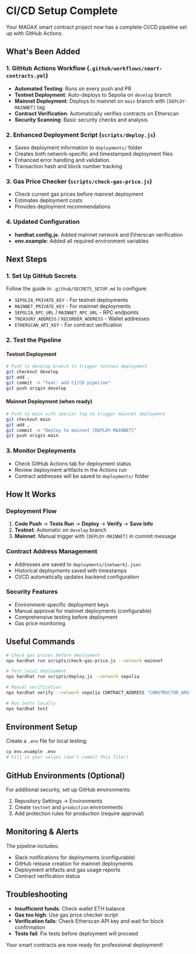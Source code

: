 # CI/CD Setup Complete

Your MAGAX smart contract project now has a complete CI/CD pipeline set up with GitHub Actions.

## What's Been Added

### 1. GitHub Actions Workflow (`.github/workflows/smart-contracts.yml`)

- **Automated Testing**: Runs on every push and PR
- **Testnet Deployment**: Auto-deploys to Sepolia on `develop` branch
- **Mainnet Deployment**: Deploys to mainnet on `main` branch with `[DEPLOY-MAINNET]` tag
- **Contract Verification**: Automatically verifies contracts on Etherscan
- **Security Scanning**: Basic security checks and analysis

### 2. Enhanced Deployment Script (`scripts/deploy.js`)

- Saves deployment information to `deployments/` folder
- Creates both network-specific and timestamped deployment files
- Enhanced error handling and validation
- Transaction hash and block number tracking

### 3. Gas Price Checker (`scripts/check-gas-price.js`)

- Check current gas prices before mainnet deployment
- Estimates deployment costs
- Provides deployment recommendations

### 4. Updated Configuration

- **hardhat.config.js**: Added mainnet network and Etherscan verification
- **env.example**: Added all required environment variables

## Next Steps

### 1. Set Up GitHub Secrets

Follow the guide in `.github/SECRETS_SETUP.md` to configure:

- `SEPOLIA_PRIVATE_KEY` - For testnet deployments
- `MAINNET_PRIVATE_KEY` - For mainnet deployments  
- `SEPOLIA_RPC_URL` / `MAINNET_RPC_URL` - RPC endpoints
- `TREASURY_ADDRESS` / `RECORDER_ADDRESS` - Wallet addresses
- `ETHERSCAN_API_KEY` - For contract verification

### 2. Test the Pipeline

#### Testnet Deployment

```bash
# Push to develop branch to trigger testnet deployment
git checkout develop
git add .
git commit -m "feat: add CI/CD pipeline"
git push origin develop
```

#### Mainnet Deployment (when ready)

```bash
# Push to main with special tag to trigger mainnet deployment
git checkout main
git add .
git commit -m "Deploy to mainnet [DEPLOY-MAINNET]"
git push origin main
```

### 3. Monitor Deployments

- Check GitHub Actions tab for deployment status
- Review deployment artifacts in the Actions run
- Contract addresses will be saved to `deployments/` folder

## How It Works

### Deployment Flow

1. **Code Push** → **Tests Run** → **Deploy** → **Verify** → **Save Info**
2. **Testnet**: Automatic on `develop` branch
3. **Mainnet**: Manual trigger with `[DEPLOY-MAINNET]` in commit message

### Contract Address Management

- Addresses are saved to `deployments/{network}.json`
- Historical deployments saved with timestamps
- CI/CD automatically updates backend configuration

### Security Features

- Environment-specific deployment keys
- Manual approval for mainnet deployments (configurable)
- Comprehensive testing before deployment
- Gas price monitoring

## Useful Commands

```bash
# Check gas prices before deployment
npx hardhat run scripts/check-gas-price.js --network mainnet

# Test local deployment
npx hardhat run scripts/deploy.js --network sepolia

# Manual verification
npx hardhat verify --network sepolia CONTRACT_ADDRESS "CONSTRUCTOR_ARG"

# Run tests locally
npx hardhat test
```

## Environment Setup

Create a `.env` file for local testing:

```bash
cp env.example .env
# Fill in your values (don't commit this file!)
```

## GitHub Environments (Optional)

For additional security, set up GitHub environments:

1. Repository Settings → Environments
2. Create `testnet` and `production` environments
3. Add protection rules for production (require approval)

## Monitoring & Alerts

The pipeline includes:

- Slack notifications for deployments (configurable)
- GitHub release creation for mainnet deployments
- Deployment artifacts and gas usage reports
- Contract verification status

## Troubleshooting

- **Insufficient funds**: Check wallet ETH balance
- **Gas too high**: Use gas price checker script
- **Verification fails**: Check Etherscan API key and wait for block confirmation
- **Tests fail**: Fix tests before deployment will proceed

Your smart contracts are now ready for professional deployment!

